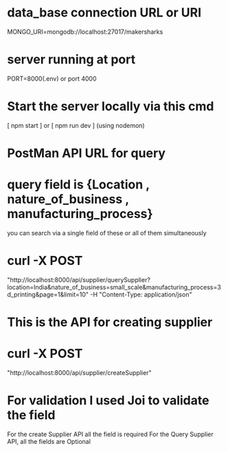# data_base connection URL or URI
 MONGO_URI=mongodb://localhost:27017/makersharks

# server running at port
 PORT=8000(.env) or port 4000

# Start the server locally via this cmd
[ npm start ] or  [ npm run dev ] (using nodemon)


# PostMan API URL for query
# query field is {Location , nature_of_business , manufacturing_process}
you can search via a single field of these or all of them simultaneously

# curl -X POST
"http://localhost:8000/api/supplier/querySupplier?location=India&nature_of_business=small_scale&manufacturing_process=3d_printing&page=1&limit=10" -H "Content-Type: application/json"



# This is the API for creating supplier
# curl -X POST 
"http://localhost:8000/api/supplier/createSupplier"

# For validation I used Joi to validate the field
For the create Supplier API all the field is required
For the Query Supplier API, all the fields are Optional
